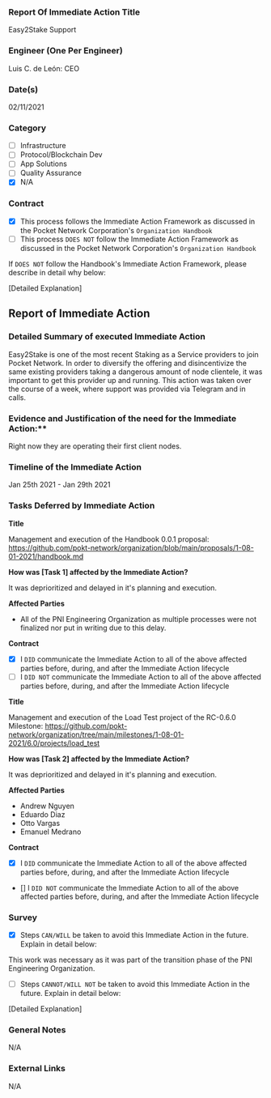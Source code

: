 ### Report Of Immediate Action Title 
Easy2Stake Support
### Engineer (One Per Engineer)
Luis C. de León: CEO
### Date(s)
02/11/2021
### Category
- [ ] Infrastructure
- [ ] Protocol/Blockchain Dev
- [ ] App Solutions
- [ ] Quality Assurance
- [X] N/A
### Contract
- [X] This process follows the Immediate Action Framework as discussed in the Pocket Network Corporation's `Organization Handbook`
- [ ] This process `DOES NOT` follow the Immediate Action Framework as discussed in the Pocket Network Corporation's `Organization Handbook`

If `DOES NOT` follow the Handbook's Immediate Action Framework, please describe in detail why below:

[Detailed Explanation]
## Report of Immediate Action
### Detailed Summary of executed Immediate Action
Easy2Stake is one of the most recent Staking as a Service providers to join Pocket Network. In order to diversify the offering and disincentivize the same existing providers taking a dangerous amount of node clientele, it was important to get this provider up and running. This action was taken over the course of a week, where support was provided via Telegram and in calls. 

### Evidence and Justification of the need for the Immediate Action:**
Right now they are operating their first client nodes.

### Timeline of the Immediate Action
Jan 25th 2021 - Jan 29th 2021
### Tasks Deferred by Immediate Action

**Title**

Management and execution of the Handbook 0.0.1 proposal: https://github.com/pokt-network/organization/blob/main/proposals/1-08-01-2021/handbook.md

**How was [Task 1] affected by the Immediate Action?**

It was deprioritized and delayed in it's planning and execution.

**Affected Parties**

- All of the PNI Engineering Organization as multiple processes were not finalized nor put in writing due to this delay.

**Contract**

- [X] I `DID` communicate the Immediate Action to all of the above affected parties before, during, and after the Immediate Action lifecycle
- [ ] I `DID NOT` communicate the Immediate Action to all of the above affected parties before, during, and after the Immediate Action lifecycle

**Title**

Management and execution of the Load Test project of the RC-0.6.0 Milestone: https://github.com/pokt-network/organization/tree/main/milestones/1-08-01-2021/6.0/projects/load_test

**How was [Task 2] affected by the Immediate Action?**

It was deprioritized and delayed in it's planning and execution.

**Affected Parties**

- Andrew Nguyen
- Eduardo Diaz
- Otto Vargas
- Emanuel Medrano

**Contract**

- [X] I `DID` communicate the Immediate Action to all of the above affected parties before, during, and after the Immediate Action lifecycle
- [] I `DID NOT` communicate the Immediate Action to all of the above affected parties before, during, and after the Immediate Action lifecycle

### Survey
- [X] Steps `CAN/WILL` be taken to avoid this Immediate Action in the future. Explain in detail below:

This work was necessary as it was part of the transition phase of the PNI Engineering Organization.

- [ ] Steps `CANNOT/WILL NOT` be taken to avoid this Immediate Action in the future. Explain in detail below:

[Detailed Explanation]

### General Notes
N/A
### External Links
N/A